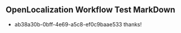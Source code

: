 ## OpenLocalization Workflow Test MarkDown
* ab38a30b-0bff-4e69-a5c8-ef0c9baae533 thanks!

<!--HONumber=Jul16_HO4-->



